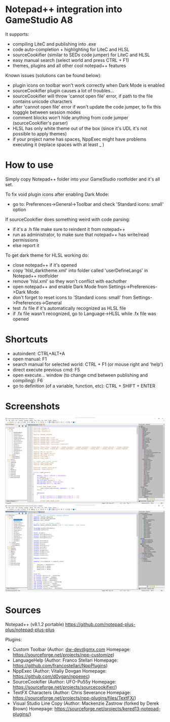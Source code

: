 # Notepad++ integration into GameStudio A8

It supports:
- compiling LiteC and publishing into .exe
- code auto-completion + highlighting for LiteC and HLSL
- sourceCookifier (similar to SEDs code jumper) for LiteC and HLSL
- easy manual search (select world and press CTRL + F1)
- themes, plugins and all other cool notepad++ features

Known issues (solutions can be found below):
- plugin icons on toolbar won't work correctly when Dark Mode is enabled
- sourceCookifier plugin causes a lot of troubles...
- sourceCookifier will throw 'cannot open file' error, if path to the file contains unicode characters
- after 'cannot open file' error if won't update the code jumper, to fix this togggle between session modes
- comment blocks won't hide anything from code jumper (sourceCookifier's parser)
- HLSL has only white theme out of the box (since it's UDL it's not possible to apply themes)
- if your project name has spaces, NppExec might have problems executing it (replace spaces with at least _ )

# How to use
Simply copy Notepad++ folder into your GameStudio rootfolder and it's all set.

To fix void plugin icons after enabling Dark Mode:
- go to: Preferences->General->Toolbar and check 'Standard icons: small' option

If sourceCookifier does something weird with code parsing:
- if it's a .h file make sure to reindent it from notepad++
- run as administrator, to make sure that notepad++ has write/read permissions
- else report it

To get dark theme for HLSL working do:
- close notepad++ if it's opened
- copy 'hlsl_darktheme.xml' into folder called 'userDefineLangs' in Notepad++ rootfolder
- remove 'hlsl.xml' so they won't conflict with eachother
- open notepad++ and enable Dark Mode from Settings->Preferences->Dark Mode
- don't forget to reset icons to 'Standard icons: small' from Settings->Preferences->General
- test .fx file if it's automatically recognized as HLSL file
- if .fx file wasn't recognized, go to Language->HLSL while .fx file was opened

# Shortcuts
- autoindent: CTRL+ALT+A
- open manual: F1
- search manual for selected world: CTRL + F1 (or mouse right and 'help')
- direct execute previous cmd: F5
- open execute... window (to change cmd between publishing and compiling): F6
- go to definition (of a variable, function, etc): CTRL + SHIFT + ENTER

# Screenshots
![Alt text](https://github.com/3RUN/Notepad-plus-plus-for-gamestudio-a8/blob/main/Screenshots/liteC.png?raw=true "LiteC.")
![Alt text](https://github.com/3RUN/Notepad-plus-plus-for-gamestudio-a8/blob/main/Screenshots/hlsl.png?raw=true "HLSL.")

# Sources
Notepad++ (v8.1.2 portable) https://github.com/notepad-plus-plus/notepad-plus-plus

Plugins:
- Custom Toolbar (Author: dw-dev@gmx.com Homepage: https://sourceforge.net/projects/npp-customize)
- LanguageHelp (Author: Franco Stellari Homepage: https://github.com/francostellari/NppPlugins)
- NppExec (Author: Vitaliy Dovgan Homepage: https://github.com/d0vgan/nppexec)
- SourceCookifier (Author: UFO-Pu55y Homepage: https://sourceforge.net/projects/sourcecookifier/)
- TextFX Characters (Author: Chris Severance Homepage: https://sourceforge.net/projects/npp-plugins/files/TextFX/)
- Visual Studio Line Copy (Author: Mackenzie Zastrow (forked by Derek Brown) Homepage: https://sourceforge.net/projects/kered13-notepad-plugins/)
